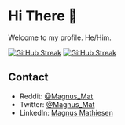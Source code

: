 # Hi There 👋

Welcome to my profile. He/Him.

[![GitHub Streak](http://github-readme-streak-stats.herokuapp.com?user=MagnusMat&theme=github-dark&date_format=j%20M%5B%20Y%5D)](https://git.io/streak-stats)
[![GitHub Streak](https://streak-stats.demolab.com/?user=MagnusMat)](https://git.io/streak-stats)

## Contact

- Reddit: [@Magnus_Mat](https://www.reddit.com/user/Magnus_Mat/)
- Twitter: [@Magnus_Mat](https://twitter.com/Magnus_Mat)
- LinkedIn: [Magnus Mathiesen](https://www.linkedin.com/in/magnus-mathiesen-it)
